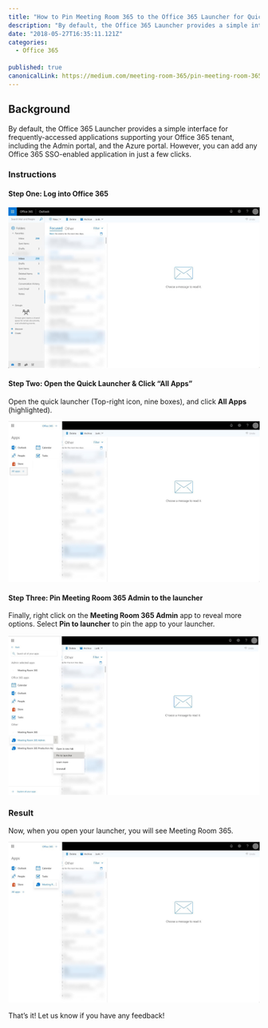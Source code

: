```yaml
---
title: "How to Pin Meeting Room 365 to the Office 365 Launcher for Quick Access"
description: "By default, the Office 365 Launcher provides a simple interface for frequently-accessed applications supporting your Office 365 tenant, including the Admin portal, and the Azure portal. However, you…"
date: "2018-05-27T16:35:11.121Z"
categories: 
  - Office 365

published: true
canonicalLink: https://medium.com/meeting-room-365/pin-meeting-room-365-to-the-office-365-launcher-for-quick-access-6d5760912167
---
```


## Background

By default, the Office 365 Launcher provides a simple interface for frequently-accessed applications supporting your Office 365 tenant, including the Admin portal, and the Azure portal. However, you can add any Office 365 SSO-enabled application in just a few clicks.

### Instructions

#### Step One: Log into Office 365

![](./asset-1.jpeg)

#### Step Two: Open the Quick Launcher & Click “All Apps”

Open the quick launcher (Top-right icon, nine boxes), and click **All Apps** (highlighted).

![](./asset-2.jpeg)

#### Step Three: Pin Meeting Room 365 Admin to the launcher

Finally, right click on the **Meeting Room 365 Admin** app to reveal more options. Select **Pin to launcher** to pin the app to your launcher.

![](./asset-3.jpeg)

### Result

Now, when you open your launcher, you will see Meeting Room 365.

![](./asset-4.jpeg)

That’s it! Let us know if you have any feedback!